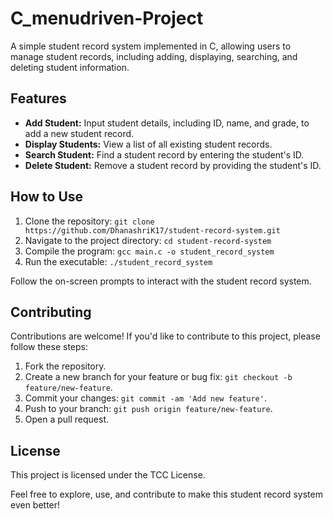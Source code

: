 # C_menudriven-Project

A simple student record system implemented in C, allowing users to manage student records, including adding, displaying, searching, and deleting student information.

## Features

- **Add Student:** Input student details, including ID, name, and grade, to add a new student record.
- **Display Students:** View a list of all existing student records.
- **Search Student:** Find a student record by entering the student's ID.
- **Delete Student:** Remove a student record by providing the student's ID.

## How to Use

1. Clone the repository: `git clone https://github.com/DhanashriK17/student-record-system.git`
2. Navigate to the project directory: `cd student-record-system`
3. Compile the program: `gcc main.c -o student_record_system`
4. Run the executable: `./student_record_system`

Follow the on-screen prompts to interact with the student record system.

## Contributing

Contributions are welcome! If you'd like to contribute to this project, please follow these steps:

1. Fork the repository.
2. Create a new branch for your feature or bug fix: `git checkout -b feature/new-feature`.
3. Commit your changes: `git commit -am 'Add new feature'`.
4. Push to your branch: `git push origin feature/new-feature`.
5. Open a pull request.

## License

This project is licensed under the TCC License.

Feel free to explore, use, and contribute to make this student record system even better!
